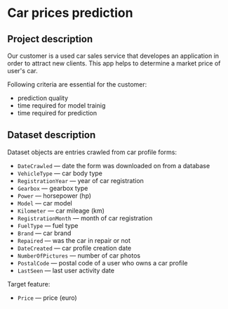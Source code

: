 # Car prices prediction
## Project description

Our customer is a used car sales service that developes an application in order to attract new clients. This app helps to determine a market price of user's car.

Following criteria are essential for the customer:
* prediction quality
* time required for model trainig
* time required for prediction

## Dataset description

Dataset objects are entries crawled from car profile forms:
* `DateCrawled` — date the form was downloaded on from a database
* `VehicleType` — car body type
* `RegistrationYear` — year of car registration
* `Gearbox` — gearbox type
* `Power` — horsepower (hp)
* `Model` — car model
* `Kilometer` — car mileage (km)
* `RegistrationMonth` — month of car registration
* `FuelType` — fuel type
* `Brand` — car brand
* `Repaired` — was the car in repair or not
* `DateCreated` — car profile creation date
* `NumberOfPictures` — number of car photos
* `PostalCode` — postal code of a user who owns a car profile
* `LastSeen` — last user activity date

Target feature:
* `Price` — price (euro)